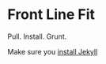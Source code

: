 # Front Line Fit

Pull. Install. Grunt.

Make sure you [install Jekyll](https://help.github.com/articles/using-jekyll-with-pages/)